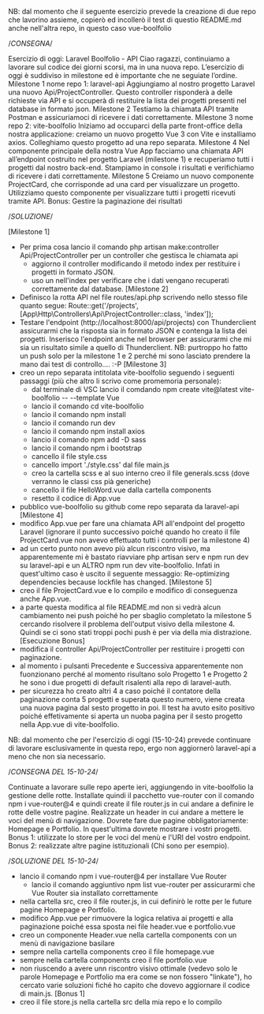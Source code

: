 NB: dal momento che il seguente esercizio prevede la creazione di due repo che lavorino assieme, copierò ed incollerò il test di questio README.md anche nell'altra repo, in questo caso vue-boolfolio

/*CONSEGNA*/

Esercizio di oggi: Laravel Boolfolio - API
Ciao ragazzi, continuiamo a lavorare sul codice dei giorni scorsi, ma in una nuova repo. L’esercizio di oggi è suddiviso in milestone ed è importante che ne seguiate l’ordine.
Milestone 1 nome repo 1: laravel-api Aggiungiamo al nostro progetto Laravel una nuovo Api/ProjectController. Questo controller risponderà a delle richieste via API e si occuperà di restituire la lista dei progetti presenti nel database in formato json.
Milestone 2 Testiamo la chiamata API tramite Postman e assicuriamoci di ricevere i dati correttamente.
Milestone 3 nome repo 2: vite-boolfolio Iniziamo ad occuparci della parte front-office della nostra applicazione: creiamo un nuovo progetto Vue 3 con Vite e installiamo axios. Colleghiamo questo progetto ad una repo separata.
Milestone 4 Nel componente principale della nostra Vue App facciamo una chiamata API all’endpoint costruito nel progetto Laravel (milestone 1) e recuperiamo tutti i progetti dal nostro back-end. Stampiamo in console i risultati e verifichiamo di ricevere i dati correttamente.
Milestone 5 Creiamo un nuovo componente ProjectCard, che corrisponde ad una card per visualizzare un progetto. Utilizziamo questo componente per visualizzare tutti i progetti ricevuti tramite API.
Bonus: Gestire la paginazione dei risultati

/*SOLUZIONE*/

[Milestone 1]
- Per prima cosa lancio il comando php artisan make:controller Api/ProjectController per un controller che gestisca le chiamata api
    - aggiorno il controller modificando il metodo index per restituire i progetti in formato JSON.
    - uso un nell'index per verificare che i dati vengano recuperati correttamente dal database.
[Milestone 2]
- Definisco la rotta API nel file routes/api.php scrivendo nello stesso file quanto segue:
    Route::get('/projects', [App\Http\Controllers\Api\ProjectController::class, 'index']);
- Testare l'endpoint (http://localhost:8000/api/projects) con Thunderclient assicurarmi che la risposta sia in formato JSON e contenga la lista dei progetti. Inserisco l'endpoint anche nel browser per assicurarmi che mi sia un risultato simile a quello di Thunderclient.
NB: purtroppo ho fatto un push solo per la milestone 1 e 2 perché mi sono lasciato prendere la mano dai test di controllo.... :-P
[Milestone 3]
- creo un repo separata intitolata vite-boolfolio seguendo i seguenti passaggi (più che altro li scrivo come promemoria personale):
    - dal terminale di VSC lancio il comdando npm create vite@latest vite-boolfolio -- --template Vue
    - lancio il comando cd vite-boolfolio
    - lancio il comando npm install
    - lancio il comando run dev
    - lancio il comando npm install axios
    - lancio il comando npm add -D sass
    - lancio il comando npm i bootstrap
    - cancello il file style.css 
    - cancello import './style.css' dal file main.js 
    - creo la cartella scss e al suo interno creo il file generals.scss (dove verranno le classi css pià generiche)
    - cancello il file HelloWord.vue dalla cartella components
    - resetto il codice di App.vue
- pubblico vue-boolfolio su github come repo separata da laravel-api
[Milestone 4]
- modifico App.vue per fare una chiamata API all'endpoint del progetto Laravel (ignorare il punto successivo poiché quando ho creato il file ProjectCard.vue non avevo effettuato tutti i controlli per la milestone 4)
- ad un certo punto non avevo più alcun riscontro visivo, ma apparentemente mi è bastato riavviare php artisan serv e npm run dev su laravel-api e un ALTRO npm run dev vite-boolfolio. Infati in quest'ultimo caso è uscito il seguente messaggio: Re-optimizing dependencies because lockfile has changed.
[Milestone 5]
- creo il file ProjectCard.vue e lo compilo e modifico di conseguenza anche App.vue.
- a parte questa modifica al file README.md non si vedrà alcun cambiamento nei push poiché ho per sbaglio completato la milestone 5 cercando risolvere il problema dell'output visivo della milestone 4. Quindi se ci sono stati troppi pochi push è per via della mia distrazione.
[Esecuzione Bonus]
- modifica il controller Api/ProjectController per restituire i progetti con paginazione.
- al momento i pulsanti Precedente e Successiva apparentemente non fuonzionano perché al momento risultano solo Progetto 1 e Progetto 2 he sono i due progetti di default risalenti alla repo di laravel-auth.
- per sicurezza ho creato altri 4 a caso poiché il contatore della paginazione conta 5 progetti e superata questo numero, viene creata una nuova pagina dal sesto progetto in poi. Il test ha avuto esito positivo poiché effetivamente si aperta un nuoba pagina per il sesto progetto nella App.vue di vite-boolfolio.

NB: dal momento che per l'esercizio di oggi (15-10-24) prevede continuare di lavorare esclusivamente in questa repo, ergo non aggiornerò laravel-api a meno che non sia necessario.

/*CONSEGNA DEL 15-10-24*/

Continuate a lavorare sulle repo aperte ieri, aggiungendo in vite-boolfolio la gestione delle rotte.
Installate quindi il pacchetto vue-router con il comando npm i vue-router@4 e quindi create il file router.js in cui andare a definire le rotte delle vostre pagine.
Realizzate un header in cui andare a mettere le voci del menù di navigazione. Dovrete fare due pagine obbligatoriamente: Homepage e Portfolio. In quest'ultima dovrete mostrare i vostri progetti.
Bonus 1: utilizzate lo store per le voci del menù e l'URI del vostro endpoint.
Bonus 2: realizzate altre pagine istituzionali (Chi sono per esempio).

/*SOLUZIONE DEL 15-10-24*/

- lancio il comando npm i vue-router@4 per installare Vue Router
    - lancio il comando aggiuntivo npm list vue-router per assicurarmi che Vue Router sia installato correttamente
- nella cartella src, creo il file router.js, in cui definirò le rotte per le future pagine Homepage e Portfolio.
- modifico App.vue per rimuovere la logica relativa ai progetti e alla paginazione poiché essa sposta nei file header.vue e portfolio.vue
- creo un componente Header.vue nella cartella components con un menù di navigazione basilare
- sempre nella cartella components creo il file homepage.vue
- sempre nella cartella components creo il file portfolio.vue
- non riuscendo a avere unn riscontro visivo ottimale (vedevo solo le parole Homepage e Portfolio ma era come se non fossero "linkate"), ho cercato varie soluzioni fiché ho capito che dovevo aggiornare il codice di main.js.
[Bonus 1]
- creo il file store.js nella cartella src della mia repo e lo compilo